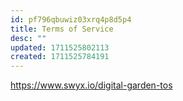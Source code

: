 ```yaml
---
id: pf796qbuwiz03xrq4p8d5p4
title: Terms of Service
desc: ""
updated: 1711525802113
created: 1711525784191
---
```


https://www.swyx.io/digital-garden-tos
